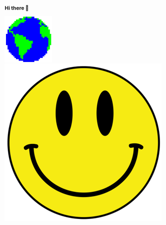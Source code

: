 ### Hi there 👋

<!--
**wllclngn/wllclngn** is a ✨ _special_ ✨ repository because its `README.md` (this file) appears on your GitHub profile.

Here are some ideas to get you started:

- 🔭 I’m currently working on ...
- 🌱 I’m currently learning ...
- 👯 I’m looking to collaborate on ...
- 🤔 I’m looking for help with ...
- 💬 Ask me about ...
- 📫 How to reach me: ...
- 😄 Pronouns: ...
- ⚡ Fun fact: ...
-->

<img src='https://raw.githubusercontent.com/wllclngn/wllclngn/main/Earth.gif' />&nbsp;<img src='https://raw.githubusercontent.com/wllclngn/wllclngn/main/acid-house-smiley.png' />
